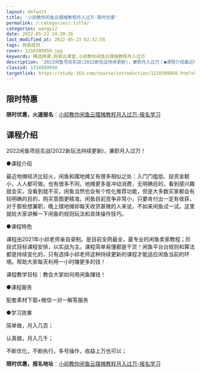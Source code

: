 ```yaml
---
layout: default
title: '小祁教你闲鱼云摆摊教程月入过万-限时优惠'
permalink: /:categories/:title/
categories: wangyi2
date: 2022-05-22 14:29:26
last_modified_at: 2022-05-23 02:32:55
tags: 网易提供
cover: 1210389950.jpg
keywords: 精选网课,网易云课堂,小祁教你闲鱼云摆摊教程月入过万
description: '2022闲鱼项目实战(2022新玩法持续更新)，兼职月入过万！●课程介绍最近地摊经济比较火，闲鱼和摆地摊又有很多相似之处'
classid: 1210389950
targetlink: https://study.163.com/course/introduction/1210389950.htm?share=1&shareId=1025206652&utm_campaign=share&utm_medium=iphoneShare&utm_source=&utm_u=1025206652
---
```


## 限时特惠

**限时优惠，火速报名**：[小祁教你闲鱼云摆摊教程月入过万-报名学习](https://study.163.com/course/introduction/1210389950.htm?share=1&shareId=1025206652&utm_campaign=share&utm_medium=iphoneShare&utm_source=&utm_u=1025206652)

## 课程介绍

2022闲鱼项目实战(2022新玩法持续更新)，兼职月入过万！

●课程介绍

最近地摊经济比较火，闲鱼和摆地摊又有很多相似之处：入门门槛低、投资金额小，人人都可做。也有很多不同，地摊更多是冲动消费，无明确目的，看到感兴趣就会买，没看到就不买，闲鱼当然也会有个性化推荐功能，但是大多数买家都会有较明确的目的，购买意图更精准。闲鱼目前竞争非常小，只要肯付出一定有收获，对于那些想兼职，晚上摆地摊却每天收货甚微的人来说，不如来闲鱼试一试。这里就给大家讲解一下闲鱼的规则玩法和具体操作技巧。

●课程特色

   课程由2021年小祁老师亲自录制。是目前全网最全，最专业的闲鱼卖家教程；阶段式目标课程安排，以实战为主。课程简单易懂都是干货！闲鱼平台台规则和算法都是持续变化的，只有选择小祁老师这种持续更新的课程才能适应闲鱼当前的环境。帮助大家每天利用一小时赚更多的钱！

课程教学目标：教会大家如何用闲鱼赚钱！

●课程服务

   配套素材下载+微信一对一解答服务

●学习效果

简单做，月入几百；

认真做，月入几千；

不断优化，不断执行，多号操作，收益上万也可以；

**限时优惠，报名地址**：[小祁教你闲鱼云摆摊教程月入过万-报名学习](https://study.163.com/course/introduction/1210389950.htm?share=1&shareId=1025206652&utm_campaign=share&utm_medium=iphoneShare&utm_source=&utm_u=1025206652)

